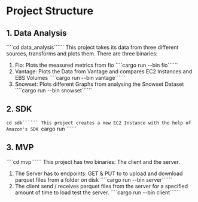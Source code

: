 # Project Structure

## 1. Data Analysis
````cd data_analysis``````
This project takes its data from three different sources, transforms and plots them.
There are three binaries:

1. Fio: Plots the measured metrics from fio
````cargo run --bin fio``````
2. Vantage: Plots the Data from Vantage and compares EC2 Instances and EBS Volumes
````cargo run --bin vantage``````
3. Snowset: Plots different Graphs from analysing the Snowset Dataset
````cargo run --bin snowset``````

## 2. SDK
````cd sdk``````
This project creates a new EC2 Instance with the help of Amazon's SDK
````cargo run ``````

## 3. MVP
````cd mvp``````
This project has two binaries: The client and the server.

1. The Server has to endpoints: GET & PUT to to upload and download parquet files from a folder on disk
````cargo run --bin server``````
1. The client send / receives parquet files from the server for a specified amount of time to load test the server.
````cargo run --bin client``````
